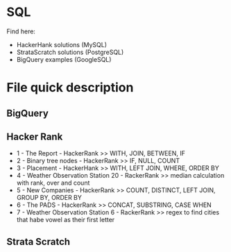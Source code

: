 # SQL

Find  here:
* HackerHank solutions (MySQL)
* StrataScratch solutions (PostgreSQL)
* BigQuery examples (GoogleSQL)


# File quick description

## BigQuery

## Hacker Rank
* 1 - The Report - HackerRank >> WITH, JOIN, BETWEEN, IF
* 2 - Binary tree nodes - HackerRank >> IF, NULL, COUNT
* 3 - Placement - HackerHank >> WITH, LEFT JOIN, WHERE, ORDER BY
* 4 - Weather Observation Station 20 - RackerRank >> median calculation with rank, over and count
* 5 - New Companies - HackerRank >> COUNT, DISTINCT, LEFT JOIN, GROUP BY, ORDER BY
* 6 - The PADS - HackerRank >> CONCAT, SUBSTRING, CASE WHEN
* 7 - Weather Observation Station 6 - RackerRank >> regex to find cities that habe vowel as their first letter 
## Strata Scratch

